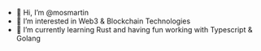 <!---
mosmartin/mosmartin is a ✨ special ✨ repository because its `README.md` (this file) appears on your GitHub profile. You can click the Preview link to take a look at your changes.
--->

- 👋 Hi, I’m @mosmartin
- 👀 I’m interested in Web3 & Blockchain Technologies
- 🌱 I’m currently learning Rust and having fun working with Typescript & Golang
